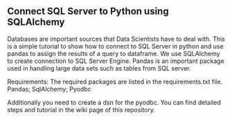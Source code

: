 Connect SQL Server to Python using SQLAlchemy
----------------

Databases are important sources that Data Scientists have to deal with.
This is a simple tutorial to show how to connect to SQL Server in python and use pandas to assign the results of
a query to dataframe.
We use SQLAlchemy to create connection to SQL Server Engine.
Pandas is an important package used in handling large data sets such as tables from SQL server.


Requirements:
The required packages are listed in the requirements.txt file.
Pandas;
SqlAlchemy;
Pyodbc

Additionally you need to create a dsn for the pyodbc.
You can find detailed steps and tutorial in the wiki page of this repository.